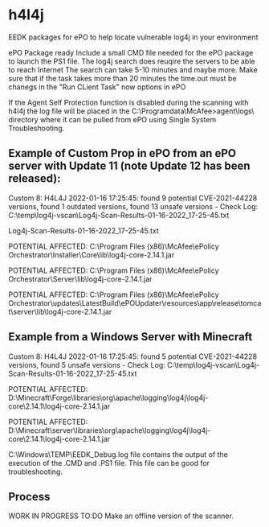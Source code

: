 # h4l4j
EEDK packages for ePO to help locate vulnerable log4j in your environment


ePO Package ready
Include a small CMD file needed for the ePO package to launch the PS1 file.
The log4j search does reuqire the servers to be able to reach Internet
The search can take 5-10 minutes and maybe more. Make sure that if the task takes more than 20 minutes the time.out must be chanegs in the "Run CLient Task" now options in ePO

If the Agent Self Protection function is disabled during the scanning with h4l4j the log file will be placed in the C:\Programdata\McAfee>agent\logs\ directory where it can be pulled from ePO using Single System Troubleshooting.


## Example of Custom Prop in ePO from an ePO server with Update 11 (note Update 12 has been released):

Custom 8: H4L4J 2022-01-16 17:25:45: found 9 potential CVE-2021-44228 versions, found 1 outdated versions, found 13 unsafe versions - Check Log: C:\temp\log4j-vscan\Log4j-Scan-Results-01-16-2022_17-25-45.txt

Log4j-Scan-Results-01-16-2022_17-25-45.txt

POTENTIAL AFFECTED: C:\Program Files (x86)\McAfee\ePolicy Orchestrator\Installer\Core\lib\log4j-core-2.14.1.jar

POTENTIAL AFFECTED: C:\Program Files (x86)\McAfee\ePolicy Orchestrator\Server\lib\log4j-core-2.14.1.jar

POTENTIAL AFFECTED: C:\Program Files (x86)\McAfee\ePolicy Orchestrator\updates\LatestBuild\ePOUpdater\resources\app\release\tomcat\server\lib\log4j-core-2.14.1.jar


## Example from a Windows Server with Minecraft
Custom 8: H4L4J 2022-01-16 17:25:45: found 5 potential CVE-2021-44228 versions, found 5 unsafe versions - Check Log: C:\temp\log4j-vscan\Log4j-Scan-Results-01-16-2022_17-25-45.txt

POTENTIAL AFFECTED: D:\Minecraft\Forge\libraries\org\apache\logging\log4j\log4j-core\2.14.1\log4j-core-2.14.1.jar

POTENTIAL AFFECTED: D:\Minecraft\server\libraries\org\apache\logging\log4j\log4j-core\2.14.1\log4j-core-2.14.1.jar



C:\Windows\TEMP\EEDK_Debug.log file contains the output of the execution of the .CMD and .PS1 file. This file can be good for troubleshooting.


## Process

WORK IN PROGRESS
TO:DO
Make an offline version of the scanner.
